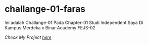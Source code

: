 # challange-01-faras
Ini adalah Challange-01 Pada Chapter-01 Studi Independent Saya Di Kampus Merdeka x Binar Academy FEJS-02

_Check My Project [here](https://mfarrass.github.io/challange-01-faras/)_
